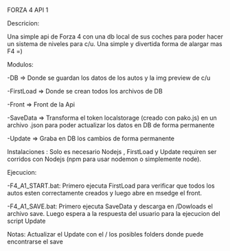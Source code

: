 FORZA 4 API 1

Descricion:

Una simple api de Forza 4 con una db local de sus coches para poder hacer un sistema de niveles para c/u.
Una simple y divertida forma de alargar mas F4 =)

Modulos:

-DB => Donde se guardan los datos de los autos y la img preview de c/u

-FirstLoad => Donde se crean todos los archivos de DB

-Front => Front de la Api

-SaveData => Transforma el token localstorage (creado con pako.js) en un archivo .json para poder actualizar los datos en DB de forma permanente

-Update => Graba en DB los cambios de forma permanente

Instalaciones : Solo es necesario Nodejs , FirstLoad y Update requiren ser corridos con Nodejs (npm para usar nodemon o simplemente node).

Ejecucion: 

-F4_A1_START.bat: Primero ejecuta FirstLoad para verificar que todos los autos esten correctamente creados y luego abre en msedge el front.

-F4_A1_SAVE.bat: Primero ejecuta SaveData y descarga en /Dowloads el archivo save. Luego espera a la respuesta del usuario para la ejecucion del script Update

Notas: Actualizar el Update con el / los posibles folders donde puede encontrarse el save


